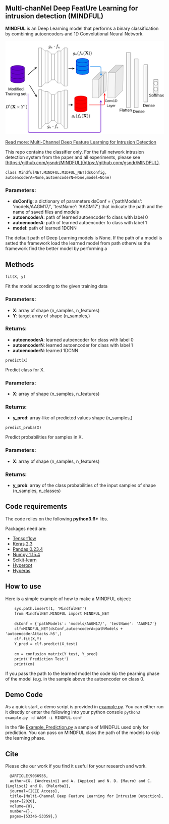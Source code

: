 ## MultI-chanNel Deep FeatUre Learning for intrusion detection (MINDFUL)

**MINDFUL** is an Deep Learning model that performs a binary classification by combining autoencoders and 1D Convolutional Neural Network. 

![MINDFUL](https://raw.githubusercontent.com/gsndr/MINDFUL_NET/master/MINDFUL.png)

[Read more: Multi-Channel Deep Feature Learning for Intrusion Detection](https://ieeexplore.ieee.org/document/9036935) 

This repo contains the classifier only. For the full network intrusion detection system from the paper and all experiments, please see [https://github.com/gsndr/MINDFUL](https://github.com/gsndr/MINDFUL).


```
class MindfulNET.MINDFUL.MIDFUL_NET(dsConfig, autoencoderA=None,autoencoderN=None,model=None)
```
### Parameters:
* **dsConfig**: a dictionary of parameters dsConf = {'pathModels': 'models/AAGM17/', 'testName': 'AAGM17'} that indicate the path and the name of saved files and models
* **autoencoderA**: path of learned autoencoder fo class with label 0
* **autoencoderA**: path of learned autoencoder fo class with label 1
* **model**: path of learned 1DCNN


The default path of Deep Learning models is None. If the path of a model is setted the framework load the learned model from path otherwise the framework find the better model by performing a

## Methods
```
fit(X, y)
```
Fit the model according to the given training data

### Parameters:
* **X**: array of shape (n_samples, n_features)
* **Y**:  target array of shape (n_samples,) 

### Returns:
 * **autoencoderA**: learned autoencoder for class with label 0
 * **autoencoderN**: learned autoencoder for class with label 1
 * **autoencoderN**: learned 1DCNN
 


```
predict(X)
```
Predict class for X.

### Parameters:
* **X**: array of shape (n_samples, n_features)

### Returns:
 * **y_pred**: array-like of predicted values shape (n_samples,)

```
predict_proba(X)
```
Predict probabilities for samples in X.

### Parameters:
* **X**: array of shape (n_samples, n_features)

### Returns:
 * **y_prob**: array of the class probabilities of the input samples of  shape (n_samples, n_classes) 


## Code requirements

The code relies on the following **python3.6+** libs.

Packages need are:
* [Tensorflow](https://www.tensorflow.org/) 
* [Keras 2.3](https://github.com/keras-team/keras) 
* [Pandas 0.23.4](https://pandas.pydata.org/)
* [Numpy 1.15.4](https://www.numpy.org/)
* [Scikit-learn](https://scikit-learn.org/stable/)
* [Hyperopt](http://hyperopt.github.io/hyperopt/)
* [Hyperas](https://github.com/maxpumperla/hyperas)


## How to use
Here is a simple example of how to make a MINDFUL object:
```
    sys.path.insert(1, 'MindfulNET')
    from MindfulNET.MINDFUL import MINDFUL_NET
    
    dsConf = {'pathModels': 'models/AAGM17/', 'testName': 'AAGM17'}
    clf=MINDFUL_NET(dsConf,autoencoderA=pathModels + 'autoencoderAttacks.h5',)
    clf.fit(X,Y)
    Y_pred = clf.predict(X_test)

    cm = confusion_matrix(Y_test, Y_pred)
    print('Prediction Test')
    print(cm)
 ```
If you pass the path to the learned model the code kip the pearning phase of the model (e.g. in the sample above the autoencoder on class 0.

## Demo Code
As a quick start, a demo script is provided in [example.py](https://github.com/gsndr/MINDFUL_NET/blob/master/example.py). You can either run it directly or enter the following into your python console
``` python3 example.py -d AAGM -i MINDFUL.conf ```

In the file [Example_Prediction.py](https://github.com/gsndr/MINDFUL_NET/blob/master/Example_Prediction.py) a sample of MINDFUL used only for prediction. You can pass on MINDFUL class the path of the models to skip the learning phase. 


## Cite
Please cite our work if you find it useful for your research and work.
```
  @ARTICLE{9036935, 
  author={G. {Andresini} and A. {Appice} and N. D. {Mauro} and C. {Loglisci} and D. {Malerba}}, 
  journal={IEEE Access}, 
  title={Multi-Channel Deep Feature Learning for Intrusion Detection}, 
  year={2020}, 
  volume={8}, 
  number={}, 
  pages={53346-53359},}
```
